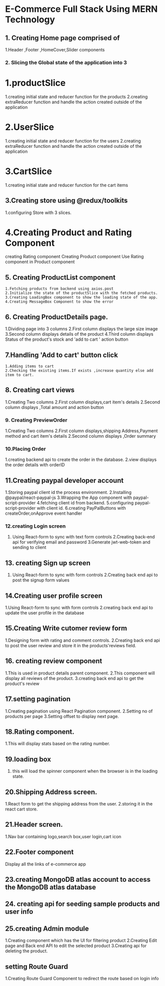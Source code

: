 # E-Commerce Full Stack Using MERN Technology

## 1. Creating Home page comprised of

1.Header ,Footer ,HomeCover,Slider components

### 2. Slicing the Global state of the application into 3

# 1.productSlice

1.creating initial state and reducer function for the products
2.creating extraReducer function and handle the action created outside of the application

# 2.UserSlice

1.creating initial state and reducer function for the users
2.creating extraReducer function and handle the action created outside of the application

# 3.CartSlice

1.creating initial state and reducer function for the cart items

## 3.Creating store using @redux/toolkits

1.configuring Store with 3 slices.

# 4.Creating Product and Rating Component

creating Rating component
Creating Product component
Use Rating component in Product component

## 5. Creating ProductList component

    1.Fetching products from backend using axios.post
    2.Initialize the state of the productSlice with the fetched products.
    3.Creating LoadingBox component to show the loading state of the app.
    4.Creating MessageBox Component to show the error

## 6. Creating ProductDetails page.

1.Dividing page into 3 columns
2.First column displays the large size image
3.Second column displays details of the product
4.Third column displays Status of the product's stock and 'add to cart ' action button

## 7.Handling 'Add to cart' button click

    1.Adding items to cart
    2.Checking the existing items.If exists ,increase quantity else add item to cart.

## 8. Creating cart views

1.Creating Two columns
2.First column displays,cart item's details
2.Second column displays ,Total amount and action button

### 9. Creating PreviewOrder

1.Creating Two columns
2.First column displays,shipping Address,Payment method and cart item's details
2.Second column displays ,Order summary

### 10.Placing Order

1.creating backend api to create the order in the database.
2.view displays the order details with orderID

## 11.Creating paypal developer account

1.Storing paypal client id the process environment.
2.Installing @paypal/react-paypal-js
3.Wrapping the App component with paypal-script-provider
4.fetching client id from backend.
5.configuring paypal-script-provider with client id.
6.creating PayPalButtons with createOrder,onApprove event handler

### 12.creating Login screen

1. Using React-form to sync with text form controls
   2.Creating back-end api for verifying email and password
   3.Generate jwt-web-token and sending to client

## 13. creating Sign up screen

1. Using React-form to sync with form controls
   2.Creating back end api to post the signup form values

## 14.Creating user profile screen

1.Using React-form to sync with form controls
2.creating back end api to update the user profile in the database

## 15.Creating Write cutomer review form

1.Designing form with rating and comment controls.
2.Creating back end api to post the user review and store it in the products'reviews field.

## 16. creating review component

1.This is used in product details parent component.
2.This component will display all reviews of the product.
3.creating back end api to get the product's review

## 17.setting pagination

1.Creating pagination using React Pagination component.
2.Setting no of products per page
3.Setting offset to display next page.

## 18.Rating component.

1.This will display stats based on the rating number.

## 19.loading box

1. this will load the spinner component when the browser is in the loading state.

## 20.Shipping Address screen.

1.React form to get the shipping address from the user.
2.storing it in the react cart store.

## 21.Header screen.

1.Nav bar containing logo,search box,user login,cart icon

## 22.Footer component

Display all the links of e-commerce app

## 23.creating MongoDB atlas account to access the MongoDB atlas database

## 24. creating api for seeding sample products and user info

## 25.creating Admin module

1.Creating component which has the UI for filtering product
2.Creating Edit page and Back end API to edit the selected product
3.Creating api for deleting the product.

## setting Route Guard

1.Creating Route Guard Component to redirect the route based on login info
